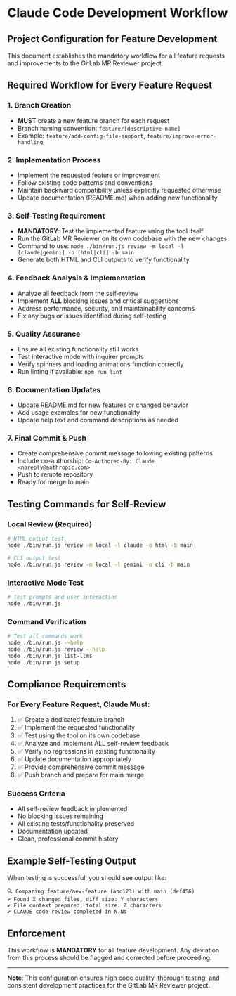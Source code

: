 # Claude Code Development Workflow

## Project Configuration for Feature Development

This document establishes the mandatory workflow for all feature requests and improvements to the GitLab MR Reviewer project.

## Required Workflow for Every Feature Request

### 1. Branch Creation
- **MUST** create a new feature branch for each request
- Branch naming convention: `feature/[descriptive-name]`
- Example: `feature/add-config-file-support`, `feature/improve-error-handling`

### 2. Implementation Process
- Implement the requested feature or improvement
- Follow existing code patterns and conventions
- Maintain backward compatibility unless explicitly requested otherwise
- Update documentation (README.md) when adding new functionality

### 3. Self-Testing Requirement
- **MANDATORY**: Test the implemented feature using the tool itself
- Run the GitLab MR Reviewer on its own codebase with the new changes
- Command to use: `node ./bin/run.js review -m local -l [claude|gemini] -o [html|cli] -b main`
- Generate both HTML and CLI outputs to verify functionality

### 4. Feedback Analysis & Implementation
- Analyze all feedback from the self-review
- Implement **ALL** blocking issues and critical suggestions
- Address performance, security, and maintainability concerns
- Fix any bugs or issues identified during self-testing

### 5. Quality Assurance
- Ensure all existing functionality still works
- Test interactive mode with inquirer prompts
- Verify spinners and loading animations function correctly
- Run linting if available: `npm run lint`

### 6. Documentation Updates
- Update README.md for new features or changed behavior
- Add usage examples for new functionality
- Update help text and command descriptions as needed

### 7. Final Commit & Push
- Create comprehensive commit message following existing patterns
- Include co-authorship: `Co-Authored-By: Claude <noreply@anthropic.com>`
- Push to remote repository
- Ready for merge to main

## Testing Commands for Self-Review

### Local Review (Required)
```bash
# HTML output test
node ./bin/run.js review -m local -l claude -o html -b main

# CLI output test  
node ./bin/run.js review -m local -l gemini -o cli -b main
```

### Interactive Mode Test
```bash
# Test prompts and user interaction
node ./bin/run.js
```

### Command Verification
```bash
# Test all commands work
node ./bin/run.js --help
node ./bin/run.js review --help
node ./bin/run.js list-llms
node ./bin/run.js setup
```

## Compliance Requirements

### For Every Feature Request, Claude Must:
1. ✅ Create a dedicated feature branch
2. ✅ Implement the requested functionality  
3. ✅ Test using the tool on its own codebase
4. ✅ Analyze and implement ALL self-review feedback
5. ✅ Verify no regressions in existing functionality
6. ✅ Update documentation appropriately
7. ✅ Provide comprehensive commit message
8. ✅ Push branch and prepare for main merge

### Success Criteria
- All self-review feedback implemented
- No blocking issues remaining
- All existing tests/functionality preserved
- Documentation updated
- Clean, professional commit history

## Example Self-Testing Output
When testing is successful, you should see output like:
```
🔍 Comparing feature/new-feature (abc123) with main (def456)
✔ Found X changed files, diff size: Y characters
✔ File context prepared, total size: Z characters  
✔ CLAUDE code review completed in N.Ns
```

## Enforcement
This workflow is **MANDATORY** for all feature development. Any deviation from this process should be flagged and corrected before proceeding.

---

**Note**: This configuration ensures high code quality, thorough testing, and consistent development practices for the GitLab MR Reviewer project.